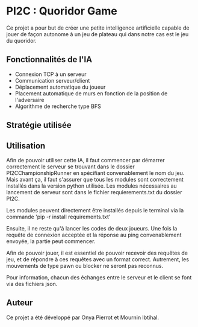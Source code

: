 # PI2C : Quoridor Game

Ce projet a pour but de créer une petite intelligence artificielle capable de jouer de façon autonome à un jeu de plateau qui dans notre cas est le jeu du quoridor. 

## Fonctionnalités de l'IA

- Connexion TCP à un serveur 
- Communication serveur/client
- Déplacement automatique du joueur 
- Placement automatique de murs en fonction de la position de l'adversaire
- Algorithme de recherche type BFS

## Stratégie utilisée 

## Utilisation 

Afin de pouvoir utiliser cette IA, il faut commencer par démarrer correctement le serveur se trouvant dans le dossier PI2CChampionshipRunner en spécifiant convenablement le nom du jeu. Mais avant ça, il faut s'assurer que tous les modules sont correctement installés dans la version python utilisée. Les modules nécessaires au lancement de serveur sont dans le fichier requierements.txt du dossier PI2C. 

Les modules peuvent directement être installés depuis le terminal via la commande 'pip -r install requirements.txt'

Ensuite, il ne reste qu'à lancer les codes de deux joueurs. Une fois la requête de connexion acceptée et la réponse au ping convenablement envoyée, la partie peut commencer. 

Afin de pouvoir jouer, il est essentiel de pouvoir recevoir des requêtes de jeu, et de répondre à ces requêtes avec un format correct. Autrement, les mouvements de type pawn ou blocker ne seront pas reconnus. 

Pour information, chacun des échanges entre le serveur et le client se font via des fichiers json. 

## Auteur 

Ce projet a été développé par Onya Pierrot et Mournin Ibtihal.
